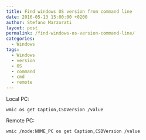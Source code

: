 ```yaml
---
title: Find windows OS version from command line
date: 2016-05-13 15:00:00 +0200
author: Stefano Marzorati
layout: post
permalink: /find-windows-os-version-command-line/
categories:
  - Windows
tags:
  - Windows
  - version
  - OS
  - command
  - cmd
  - remote
---
```

Local PC:
	
	wmic os get Caption,CSDVersion /value
	
Remote PC:   
	
	wmic /node:NOME_PC os get Caption,CSDVersion /value